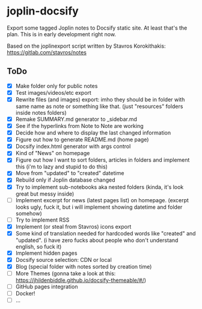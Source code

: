 # joplin-docsify
Export some tagged Joplin notes to Docsify static site. At least that's the plan.
This is in early development right now.

Based on the joplinexport script written by Stavros Korokithakis: https://gitlab.com/stavros/notes

## ToDo
- [x] Make folder only for public notes
- [x] Test images/videos/etc export
- [x] Rewrite files (and images) export: imho they should be in folder with same name as note or something like that. (just "resources" folders inside notes folders)
- [x] Remake SUMMARY.md generator to _sidebar.md
- [x] See if the hyperlinks from Note to Note are working
- [x] Decide how and where to display the last changed information
- [x] Figure out how to generate README.md (home page)
- [x] Docsify index.html generator with args control
- [x] Kind of "News" on homepage
- [x] Figure out how I want to sort folders, articles in folders and implement this (i'm to lazy and stupid to do this)
- [x] Move from "updated" to "created" datetime
- [x] Rebuild only if Joplin database changed
- [x] Try to implement sub-notebooks aka nested folders (kinda, it's look great but messy inside)
- [ ] Implement excerpt for news (latest pages list) on homepage. (excerpt looks ugly, fuck it, but i will implement showing datetime and folder somehow)
- [ ] Try to implement RSS
- [x] Implement (or steal from Stavros) icons export
- [x] Some kind of translation needed for hardcoded words like "created" and "updated". (i have zero fucks about people who don't understand english, so fuck it)
- [x] Implement hidden pages
- [x] Docsify source selection: CDN or local
- [x] Blog (special folder with notes sorted by creation time)
- [ ] More Themes (gonna take a look at this: https://jhildenbiddle.github.io/docsify-themeable/#/)
- [ ] GitHub pages integration
- [ ] Docker!
- [ ] ...